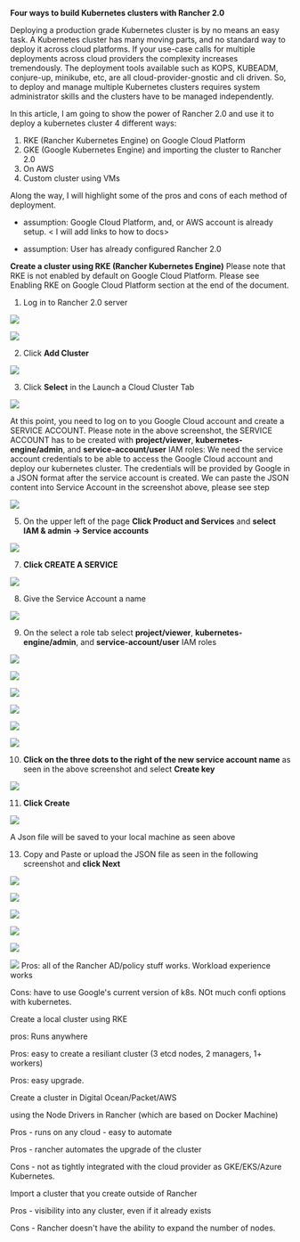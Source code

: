 **Four ways to build Kubernetes clusters with Rancher 2.0**

Deploying a production grade Kubernetes cluster is by no means an easy task.
A Kubernetes cluster has many moving parts, and no standard way to deploy it
across cloud platforms. If your use-case calls for multiple deployments across
cloud providers the complexity increases tremendously. The deployment
tools available such as KOPS, KUBEADM, conjure-up, minikube, etc, are all
cloud-provider-gnostic and cli driven. So, to deploy and manage multiple
Kubernetes clusters requires system administrator skills and the clusters
have to be managed independently.

In this article, I am going to show the power of Rancher 2.0 and use it to deploy a kubernetes cluster
4 different ways:
   1. RKE (Rancher Kubernetes Engine) on Google Cloud Platform
   2. GKE (Google Kubernetes Engine) and importing the cluster to Rancher 2.0
   3. On AWS
   4. Custom cluster using VMs

Along the way, I will highlight some of the pros and cons of each method of deployment.

* assumption: Google Cloud Platform, and, or AWS account is already setup.  < I will add links to how to docs>

* assumption: User has already configured Rancher 2.0

**Create a cluster using RKE (Rancher Kubernetes Engine)**
  Please note that RKE is not enabled by default on Google Cloud Platform. Please see Enabling RKE on Google Cloud Platform     section at the end of the document.
  
  

1. Log in to Rancher 2.0 server

![](https://github.com/rickalouani/Rancher-howto/blob/master/Rancher-screen-shots/create-cluster-1.png)


![](https://github.com/rickalouani/Rancher-howto/blob/master/Rancher-screen-shots/create-cluster-2.png)


2. Click **Add Cluster**


![](https://github.com/rickalouani/Rancher-howto/blob/master/Rancher-screen-shots/create-cluster-5.png)


3. Click **Select** in the Launch a Cloud Cluster Tab


![](https://github.com/rickalouani/Rancher-howto/blob/master/Rancher-screen-shots/create-cluster-4.png)

At this point, you need to log on to you Google Cloud account and create a SERVICE ACCOUNT. Please note in the above
screenshot, the SERVICE ACCOUNT has to be created with **project/viewer**, **kubernetes-engine/admin**, and **service-account/user** IAM roles:
We need the service account credentials to be able to access the Google Cloud account and deploy our kubernetes cluster.
The credentials will be provided by Google in a JSON format after the service account is created. We can paste the JSON content into Service Account in the screenshot above, please see step
      
      

![](https://github.com/rickalouani/Rancher-howto/blob/master/Rancher-screen-shots/create-sa-1.png)


5. On the upper left of the page **Click Product and Services** and **select
   IAM & admin -> Service accounts**



![](https://github.com/rickalouani/Rancher-howto/blob/master/Rancher-screen-shots/create-sa-2.png)

7. **Click CREATE A SERVICE**

![](https://github.com/rickalouani/Rancher-howto/blob/master/Rancher-screen-shots/create-sa-3.png)

8. Give the Service Account a name


![](https://github.com/rickalouani/Rancher-howto/blob/master/Rancher-screen-shots/create-sa-4.png)

9. On the select a role tab select **project/viewer**, **kubernetes-engine/admin**, 
   and **service-account/user** IAM roles

![](https://github.com/rickalouani/Rancher-howto/blob/master/Rancher-screen-shots/create-sa-5.png)


![](https://github.com/rickalouani/Rancher-howto/blob/master/Rancher-screen-shots/create-sa-6.png)


![](https://github.com/rickalouani/Rancher-howto/blob/master/Rancher-screen-shots/create-sa-7.png)


![](https://github.com/rickalouani/Rancher-howto/blob/master/Rancher-screen-shots/create-sa-8.png)


![](https://github.com/rickalouani/Rancher-howto/blob/master/Rancher-screen-shots/create-sa-9.png)


![](https://github.com/rickalouani/Rancher-howto/blob/master/Rancher-screen-shots/create-sa-10.png)

10. **Click on the three dots to the right of the new service account name** as seen in 
    the above screenshot and select **Create key**

![](https://github.com/rickalouani/Rancher-howto/blob/master/Rancher-screen-shots/create-sa-11.png)

11. **Click Create**

![](https://github.com/rickalouani/Rancher-howto/blob/master/Rancher-screen-shots/create-sa-12.png)

   A Json file will be saved to your local machine as seen above



13. Copy and Paste or upload the JSON file as seen in the following screenshot and **click Next**
  
![](https://github.com/rickalouani/Rancher-howto/blob/master/Rancher-screen-shots/create-cluster-3.png)


![](https://github.com/rickalouani/Rancher-howto/blob/master/Rancher-screen-shots/create-cluster-8.png)


![](https://github.com/rickalouani/Rancher-howto/blob/master/Rancher-screen-shots/create-cluster-9.png)



![](https://github.com/rickalouani/Rancher-howto/blob/master/Rancher-screen-shots/create-cluster-10.png)


![](https://github.com/rickalouani/Rancher-howto/blob/master/Rancher-screen-shots/create-cluster-11.png)


![](https://github.com/rickalouani/Rancher-howto/blob/master/Rancher-screen-shots/create-cluster-12.png)
Pros: all of the Rancher AD/policy stuff works.  Workload experience works

Cons: have to use Google's current version of k8s. NOt much confi options with kubernetes.

Create a local cluster using RKE

pros: Runs anywhere

Pros: easy to create a resiliant cluster (3 etcd nodes, 2 managers, 1+ workers)

Pros: easy upgrade.

Create a cluster in Digital Ocean/Packet/AWS

using the Node Drivers in Rancher (which are based on Docker Machine)

Pros - runs on any cloud - easy to automate

Pros - rancher automates the upgrade of the cluster

Cons - not as tightly integrated with the cloud provider as GKE/EKS/Azure Kubernetes.

Import a cluster that you create outside of Rancher

Pros - visibility into any cluster, even if it already exists

Cons - Rancher doesn't have the ability to expand the number of nodes.
